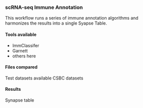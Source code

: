 ### scRNA-seq Immune Annotation

This workflow runs a series of immune annotation algorithms and harmonizes the results into a single Syapse Table.

#### Tools available

* ImmClassifer
* Garnett
* others here

#### Files compared

Test datasets
available CSBC datasets


#### Results
Synapse table
